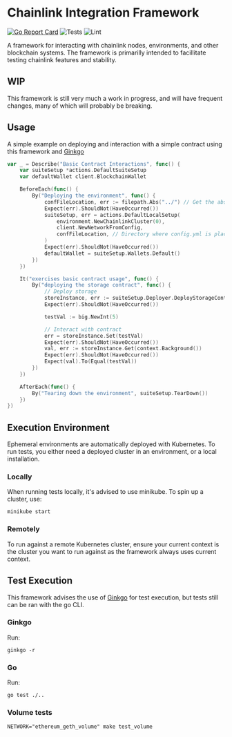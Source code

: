 # Chainlink Integration Framework

[![Go Report Card](https://goreportcard.com/badge/github.com/smartcontractkit/integrations-framework)](https://goreportcard.com/report/github.com/smartcontractkit/integrations-framework)
![Tests](https://github.com/smartcontractkit/integrations-framework/actions/workflows/test.yaml/badge.svg)
![Lint](https://github.com/smartcontractkit/integrations-framework/actions/workflows/lint.yaml/badge.svg)

A framework for interacting with chainlink nodes, environments, and other blockchain systems.
The framework is primarilly intended to facillitate testing chainlink features and stability.

## WIP

This framework is still very much a work in progress, and will have frequent changes, many of which will probably be
breaking.

## Usage

A simple example on deploying and interaction with a simple contract using this framework and [Ginkgo](https://github.com/onsi/ginkgo)

```go
var _ = Describe("Basic Contract Interactions", func() {
	var suiteSetup *actions.DefaultSuiteSetup
	var defaultWallet client.BlockchainWallet

	BeforeEach(func() {
		By("Deploying the environment", func() {
			confFileLocation, err := filepath.Abs("../") // Get the absolute path of the test suite's root directory
            Expect(err).ShouldNot(HaveOccurred())
			suiteSetup, err = actions.DefaultLocalSetup(
				environment.NewChainlinkCluster(0),
				client.NewNetworkFromConfig,
				confFileLocation, // Directory where config.yml is placed
			)
			Expect(err).ShouldNot(HaveOccurred())
			defaultWallet = suiteSetup.Wallets.Default()
		})
	})

	It("exercises basic contract usage", func() {
		By("deploying the storage contract", func() {
			// Deploy storage
			storeInstance, err := suiteSetup.Deployer.DeployStorageContract(defaultWallet)
			Expect(err).ShouldNot(HaveOccurred())

			testVal := big.NewInt(5)

			// Interact with contract
			err = storeInstance.Set(testVal)
			Expect(err).ShouldNot(HaveOccurred())
			val, err := storeInstance.Get(context.Background())
			Expect(err).ShouldNot(HaveOccurred())
			Expect(val).To(Equal(testVal))
		})
    })

    AfterEach(func() {
		By("Tearing down the environment", suiteSetup.TearDown())
	})
})
```

## Execution Environment

Ephemeral environments are automatically deployed with Kubernetes. To run tests, you either need a deployed cluster
in an environment, or a local installation.

### Locally

When running tests locally, it's advised to use minikube. To spin up a cluster, use:

```
minikube start
```

### Remotely

To run against a remote Kubernetes cluster, ensure your current context is the cluster you want to run against as the
framework always uses current context.

## Test Execution

This framework advises the use of [Ginkgo](https://github.com/onsi/ginkgo) for test execution, but tests still can be
ran with the go CLI.

### Ginkgo

Run:

```
ginkgo -r
```

### Go

Run:

```
go test ./..
```

### Volume tests
```
NETWORK="ethereum_geth_volume" make test_volume
```
